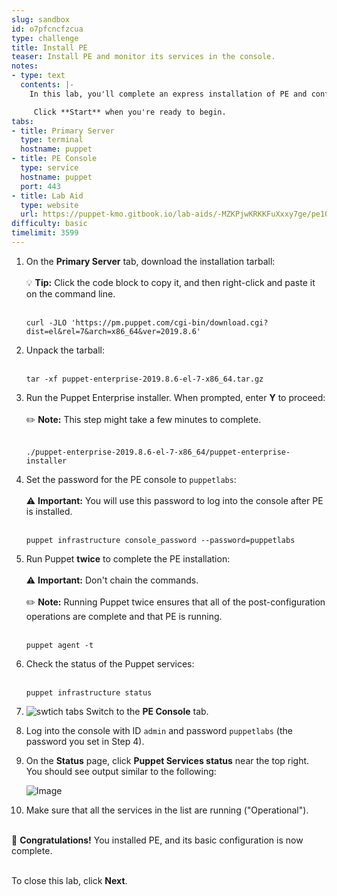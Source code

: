 ```yaml
---
slug: sandbox
id: o7pfcncfzcua
type: challenge
title: Install PE
teaser: Install PE and monitor its services in the console.
notes:
- type: text
  contents: |-
    In this lab, you'll complete an express installation of PE and confirm in the PE console that the installation was successful.

     Click **Start** when you're ready to begin.
tabs:
- title: Primary Server
  type: terminal
  hostname: puppet
- title: PE Console
  type: service
  hostname: puppet
  port: 443
- title: Lab Aid
  type: website
  url: https://puppet-kmo.gitbook.io/lab-aids/-MZKPjwKRKKFuXxxy7ge/pe101/install-the-primary-server
difficulty: basic
timelimit: 3599
---
```


1. On the **Primary Server** tab, download the installation tarball: <br><br>💡 **Tip:** Click the code block to copy it, and then right-click and paste it on the command line.<br><br>
    ```
    curl -JLO 'https://pm.puppet.com/cgi-bin/download.cgi?dist=el&rel=7&arch=x86_64&ver=2019.8.6'
    ```

2. Unpack the tarball:<br><br>
    ```
    tar -xf puppet-enterprise-2019.8.6-el-7-x86_64.tar.gz
    ```

3. Run the Puppet Enterprise installer. When prompted, enter ****Y**** to proceed:<br><br>✏️ **Note:** This step might take a few minutes to complete.<br><br>
    ```
    ./puppet-enterprise-2019.8.6-el-7-x86_64/puppet-enterprise-installer
    ```

4. Set the password for the PE console to `puppetlabs`: <br><br>⚠️ **Important:** You will use this password to log into the console after PE is installed.<br><br>
    ```
    puppet infrastructure console_password --password=puppetlabs
    ```

5. Run Puppet <b>**twice**</b> to complete the PE installation:<br><br>⚠️ **Important:** Don't chain the commands.<br><br>✏️ **Note:** Running Puppet twice ensures that all of the post-configuration operations are complete and that PE is running.<br><br>
    ```
    puppet agent -t
    ```

6. Check the status of the Puppet services:<br><br>
    ```
    puppet infrastructure status
    ```

7. ![swtich tabs](https://storage.googleapis.com/instruqt-images/Instruct%20Icons/icon_switch_tabs_white_32.png) Switch to the **PE Console** tab.

8. Log into the console with ID `admin` and password `puppetlabs` (the password you set in Step 4).

9. On the **Status** page, click **Puppet Services status** near the top right. You should see output similar to the following:

    ![Image](https://storage.googleapis.com/instruqt-images/PE-deploy-and-discover/1.0.pe-deploy-and-discover-status.png)

10. Make sure that all the services in the list are running ("Operational").

<br>🎈 **Congratulations!** You installed PE, and its basic configuration is now complete.

<br>To close this lab, click **Next**.
